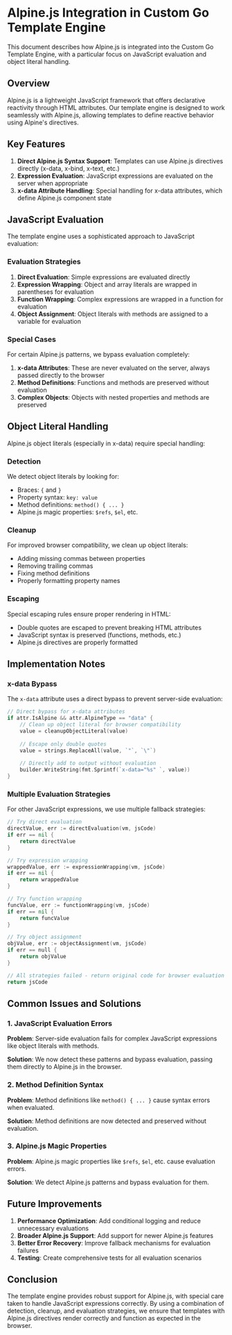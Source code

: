 # Alpine.js Integration in Custom Go Template Engine

This document describes how Alpine.js is integrated into the Custom Go Template Engine, with a particular focus on JavaScript evaluation and object literal handling.

## Overview

Alpine.js is a lightweight JavaScript framework that offers declarative reactivity through HTML attributes. Our template engine is designed to work seamlessly with Alpine.js, allowing templates to define reactive behavior using Alpine's directives.

## Key Features

1. **Direct Alpine.js Syntax Support**: Templates can use Alpine.js directives directly (x-data, x-bind, x-text, etc.)
2. **Expression Evaluation**: JavaScript expressions are evaluated on the server when appropriate
3. **x-data Attribute Handling**: Special handling for x-data attributes, which define Alpine.js component state

## JavaScript Evaluation

The template engine uses a sophisticated approach to JavaScript evaluation:

### Evaluation Strategies

1. **Direct Evaluation**: Simple expressions are evaluated directly
2. **Expression Wrapping**: Object and array literals are wrapped in parentheses for evaluation
3. **Function Wrapping**: Complex expressions are wrapped in a function for evaluation
4. **Object Assignment**: Object literals with methods are assigned to a variable for evaluation

### Special Cases

For certain Alpine.js patterns, we bypass evaluation completely:

1. **x-data Attributes**: These are never evaluated on the server, always passed directly to the browser
2. **Method Definitions**: Functions and methods are preserved without evaluation
3. **Complex Objects**: Objects with nested properties and methods are preserved

## Object Literal Handling

Alpine.js object literals (especially in x-data) require special handling:

### Detection

We detect object literals by looking for:
- Braces: `{` and `}`
- Property syntax: `key: value`
- Method definitions: `method() { ... }`
- Alpine.js magic properties: `$refs`, `$el`, etc.

### Cleanup

For improved browser compatibility, we clean up object literals:
- Adding missing commas between properties
- Removing trailing commas
- Fixing method definitions
- Properly formatting property names

### Escaping

Special escaping rules ensure proper rendering in HTML:
- Double quotes are escaped to prevent breaking HTML attributes
- JavaScript syntax is preserved (functions, methods, etc.)
- Alpine.js directives are properly formatted

## Implementation Notes

### x-data Bypass

The `x-data` attribute uses a direct bypass to prevent server-side evaluation:

```go
// Direct bypass for x-data attributes
if attr.IsAlpine && attr.AlpineType == "data" {
    // Clean up object literal for browser compatibility
    value = cleanupObjectLiteral(value)
    
    // Escape only double quotes
    value = strings.ReplaceAll(value, `"`, `\"`)
    
    // Directly add to output without evaluation
    builder.WriteString(fmt.Sprintf(`x-data="%s" `, value))
}
```

### Multiple Evaluation Strategies

For other JavaScript expressions, we use multiple fallback strategies:

```go
// Try direct evaluation
directValue, err := directEvaluation(vm, jsCode)
if err == nil {
    return directValue
}

// Try expression wrapping
wrappedValue, err := expressionWrapping(vm, jsCode)
if err == nil {
    return wrappedValue
}

// Try function wrapping
funcValue, err := functionWrapping(vm, jsCode)
if err == nil {
    return funcValue
}

// Try object assignment
objValue, err := objectAssignment(vm, jsCode)
if err == null {
    return objValue
}

// All strategies failed - return original code for browser evaluation
return jsCode
```

## Common Issues and Solutions

### 1. JavaScript Evaluation Errors

**Problem**: Server-side evaluation fails for complex JavaScript expressions like object literals with methods.

**Solution**: We now detect these patterns and bypass evaluation, passing them directly to Alpine.js in the browser.

### 2. Method Definition Syntax

**Problem**: Method definitions like `method() { ... }` cause syntax errors when evaluated.

**Solution**: Method definitions are now detected and preserved without evaluation.

### 3. Alpine.js Magic Properties

**Problem**: Alpine.js magic properties like `$refs`, `$el`, etc. cause evaluation errors.

**Solution**: We detect Alpine.js patterns and bypass evaluation for them.

## Future Improvements

1. **Performance Optimization**: Add conditional logging and reduce unnecessary evaluations
2. **Broader Alpine.js Support**: Add support for newer Alpine.js features
3. **Better Error Recovery**: Improve fallback mechanisms for evaluation failures
4. **Testing**: Create comprehensive tests for all evaluation scenarios

## Conclusion

The template engine provides robust support for Alpine.js, with special care taken to handle JavaScript expressions correctly. By using a combination of detection, cleanup, and evaluation strategies, we ensure that templates with Alpine.js directives render correctly and function as expected in the browser.
